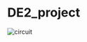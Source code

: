 # DE2_project
![circuit](https://github.com/skerikpa/DE2_project/assets/124879295/cf64b977-f6de-433a-ad08-f0818a001814)
